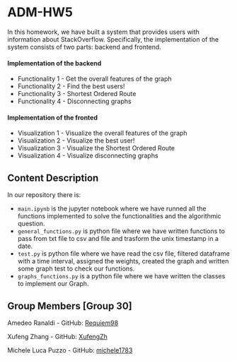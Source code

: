 # ADM-HW5
In this homework, we have built a system that provides users with information about StackOverflow. Specifically, the implementation of the system consists of two parts: backend and frontend.

#### Implementation of the backend
   - Functionality 1 - Get the overall features of the graph
   - Functionality 2 - Find the best users!
   - Functionality 3 - Shortest Ordered Route
   - Functionality 4 - Disconnecting graphs
   
#### Implementation of the fronted
   - Visualization 1 - Visualize the overall features of the graph
   - Visualization 2 - Visualize the best user!
   - Visualization 3 - Visualize the Shortest Ordered Route
   - Visualization 4 - Visualize disconnecting graphs
     


## Content Description
In our repository there is:
- `main.ipynb` is the jupyter notebook where we have runned all the functions implemented to solve the functionalities and the algorithmic question.
- `general_functions.py` is python file where we have written functions to pass from txt file to csv and file and trasform the unix timestamp in a date. 
- `test.py` is python file where we have read the csv file, filtered dataframe with a time interval, assigned the weights, created the graph and written some graph test to check our functions.
- `graphs_functions.py` is a python file where we have written the classes to implement our Graph. 



 ## Group Members [Group 30]
 
 Amedeo Ranaldi - GitHub: [Requiem98](https://github.com/Requiem98) 
 
 Xufeng Zhang - GitHub: [XufengZh](https://github.com/XufengZh) 
 
 Michele Luca Puzzo - GitHub: [michele1783](https://github.com/michele1783) 
